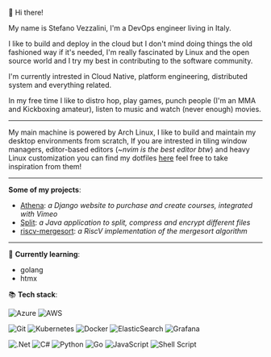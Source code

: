 👋 Hi there!

My name is Stefano Vezzalini, I'm a DevOps engineer living in Italy.

I like to build and deploy in the cloud but I don't mind doing things the old fashioned way if it's needed,
I'm really fascinated by Linux and the open source world and I try my best in contributing to the software community.

I'm currently intrested in Cloud Native, platform engineering, distributed system and everything related.

In my free time I like to distro hop, play games, punch people (I'm an MMA and Kickboxing amateur), listen
to music and watch (never enough) movies.

---

My main machine is powered by Arch Linux, I like to build and maintain my desktop environments from scratch,
If you are intrested in tiling window managers, editor-based editors (~_nvim is the best editor btw_) and heavy Linux customization
you can find my dotfiles [here](https://github.com/vezzalinistefano/dotfiles) feel free to take inspiration from them!

---

**Some of my projects**:
- [Athena](https://github.com/vezzalinistefano/Athena): _a Django website to purchase and create courses, integrated with Vimeo_
- [Split](https://github.com/vezzalinistefano/Split): _a Java application to split, compress and encrypt different files_
- [riscv-mergesort](https://github.com/vezzalinistefano/riscv-mergesort): _a RiscV implementation of the mergesort algorithm_

---

🌱 **Currently learning**:
- golang
- htmx

📚 **Tech stack**:

![Azure](https://img.shields.io/badge/azure-%230072C6.svg?style=for-the-badge&logo=microsoftazure&logoColor=white)
![AWS](https://img.shields.io/badge/AWS-%23FF9900.svg?style=for-the-badge&logo=amazon-aws&logoColor=white)

![Git](https://img.shields.io/badge/git-%23F05033.svg?style=for-the-badge&logo=git&logoColor=white)
![Kubernetes](https://img.shields.io/badge/kubernetes-%23326ce5.svg?style=for-the-badge&logo=kubernetes&logoColor=white)
![Docker](https://img.shields.io/badge/docker-%230db7ed.svg?style=for-the-badge&logo=docker&logoColor=white)
![ElasticSearch](https://img.shields.io/badge/-ElasticSearch-005571?style=for-the-badge&logo=elasticsearch)
![Grafana](https://img.shields.io/badge/grafana-%23F46800.svg?style=for-the-badge&logo=grafana&logoColor=white)

![.Net](https://img.shields.io/badge/.NET-5C2D91?style=for-the-badge&logo=.net&logoColor=white)
![C#](https://img.shields.io/badge/c%23-%23239120.svg?style=for-the-badge&logo=csharp&logoColor=white)
![Python](https://img.shields.io/badge/python-3670A0?style=for-the-badge&logo=python&logoColor=ffdd54)
![Go](https://img.shields.io/badge/go-%2300ADD8.svg?style=for-the-badge&logo=go&logoColor=white)
![JavaScript](https://img.shields.io/badge/javascript-%23323330.svg?style=for-the-badge&logo=javascript&logoColor=%23F7DF1E)
![Shell Script](https://img.shields.io/badge/shell_script-%23121011.svg?style=for-the-badge&logo=gnu-bash&logoColor=white)
